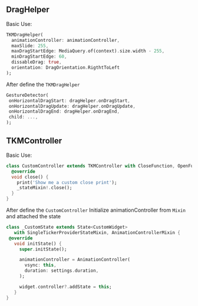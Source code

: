## DragHelper

Basic Use:
```dart
TKMDragHelper(
  animationController: animationController,
  maxSlide: 255,
  maxDragStartEdge: MediaQuery.of(context).size.width - 255,
  minDragStartEdge: 60,
  dissableDrag: true,
  orientation: DragOrientation.RigthtToLeft
);
 ```

 After define the `TKMDragHelper`
 ```dart
GestureDetector(
  onHorizontalDragStart: dragHelper.onDragStart,
  onHorizontalDragUpdate: dragHelper.onDragUpdate,
  onHorizontalDragEnd: dragHelper.onDragEnd,
  child: ...,
);
```


## TKMController

Basic Use:
```dart
class CustomController extends TKMController with CloseFunction, OpenFunction {
  @override
  void close() {
    print('Show me a custom close print');  
    _stateMixin!.close();
  }
}
 ```

 After define the `CustomController`
 Initialize animationController from `Mixin` and attached the state

 ```dart
class _CustomState extends State<CustomWidget>
    with SingleTickerProviderStateMixin, AnimationControllerMixin {
  @override
    void initState() {
      super.initState();

      animationController = AnimationController(
        vsync: this,
        duration: settings.duration,
      );

      widget.controller?.addState = this;
    }
}
```